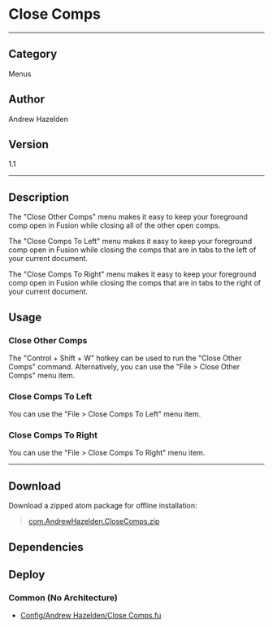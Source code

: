 # Close Comps
___

## Category
Menus

## Author
Andrew Hazelden

## Version
1.1

___

## Description
<p>The "Close Other Comps" menu makes it easy to keep your foreground comp open in Fusion while closing all of the other open comps.</p>

<p>The "Close Comps To Left" menu makes it easy to keep your foreground comp open in Fusion while closing the comps that are in tabs to the left of your current document.</p>

<p>The "Close Comps To Right" menu makes it easy to keep your foreground comp open in Fusion while closing the comps that are in tabs to the right of your current document.</p>

<h2>Usage</h2>

<h3>Close Other Comps</h3>

The "Control + Shift + W" hotkey can be used to run the "Close Other Comps" command. Alternatively, you can use the "File &gt; Close Other Comps" menu item.

<h3>Close Comps To Left</h3>

You can use the "File &gt; Close Comps To Left" menu item.

<h3>Close Comps To Right</h3>

You can use the "File &gt; Close Comps To Right" menu item.


___

## Download

Download a zipped atom package for offline installation:
> [com.AndrewHazelden.CloseComps.zip](https://gitlab.com/WeSuckLess/Reactor/-/archive/master/Reactor-master.zip?path=Atoms/com.AndrewHazelden.CloseComps)  

## Dependencies

## Deploy

### Common (No Architecture)

<ul>
<li><a href="https://gitlab.com/WeSuckLess/Reactor/-/blob/master/Atoms/com.AndrewHazelden.CloseComps/Config/Andrew Hazelden/Close Comps.fu?ref_type=heads">Config/Andrew Hazelden/Close Comps.fu</a></li>
</ul>
